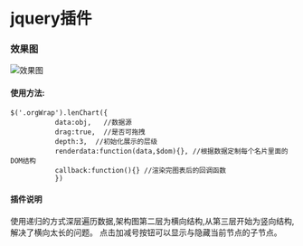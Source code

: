 # jquery插件
### 效果图
![效果图](https://github.com/liubin915249126/javascript/blob/master/lencharts/image/index.png)
#### 使用方法:
  ```
  $('.orgWrap').lenChart({
             data:obj,   //数据源
             drag:true,  //是否可拖拽
             depth:3,  //初始化展示的层级
             renderdata:function(data,$dom){}, //根据数据定制每个名片里面的DOM结构
             callback:function(){} //渲染完图表后的回调函数    
             })
  ``` 
 #### 插件说明
 >
 使用递归的方式深层遍历数据,架构图第二层为横向结构,从第三层开始为竖向结构,解决了横向太长的问题。
 点击加减号按钮可以显示与隐藏当前节点的子节点。
 >